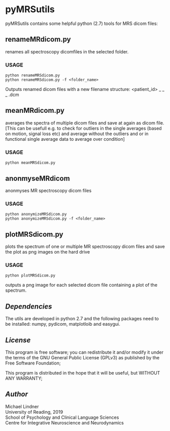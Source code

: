 # pyMRSutils
pyMRSutils contains some helpful python (2.7) tools for MRS dicom files:

## renameMRdicom.py
renames all spectroscopy dicomfiles in the selected folder.

 
### USAGE
    python renameMRSdicom.py
    python renameMRSdicom.py -f <folder_name>


Outputs renamed dicom files with a new filename structure:
<patient_id> _ <series number> _ <instance number> _ <sequence name>.dcm


## meanMRdicom.py
averages the spectra of multiple dicom files and save at again as dicom file.
[This can be usefull e.g. to check for outliers in the single averages (based on motion, signal loss etc) and
average without the outliers and or in functional single average data to average over condition]


### USAGE
    python meanMRSdicom.py

	
## anonmyseMRdicom
anonmyses MR spectroscopy dicom files


### USAGE
    python anonymizeMRSdicom.py
    python anonymizeMRSdicom.py -f <folder_name>


## plotMRSdicom.py
plots the spectrum of one or multiple MR spectroscopy dicom files and save the plot as png images on the hard drive


### USAGE
    python plotMRSdicom.py

	
outputs a png image for each selected dicom file containing a plot of the spectrum.
	

## *Dependencies*  
The utils are developed in python 2.7 and the following packages need to be installed: 
numpy, pydicom, matplotloib and easygui. 

    
## *License*  
This program is free software; you can redistribute it and/or modify
it under the terms of the GNU General Public License (GPLv3) as published
by the Free Software Foundation;

This program is distributed in the hope that it will be useful, but WITHOUT ANY WARRANTY;
  
  
## *Author*
Michael Lindner  
University of Reading, 2019  
School of Psychology and Clinical Language Sciences  
Centre for Integrative Neuroscience and Neurodynamics
